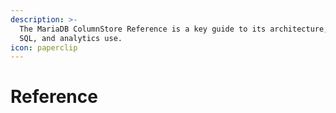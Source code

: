 ```yaml
---
description: >-
  The MariaDB ColumnStore Reference is a key guide to its architecture, setup,
  SQL, and analytics use.
icon: paperclip
---
```


# Reference

